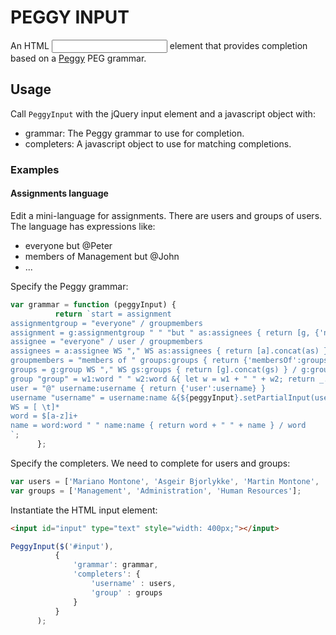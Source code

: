 # PEGGY INPUT

An HTML <input> element that provides completion based on a [Peggy](https://peggyjs.org/) PEG grammar.

## Usage

Call `PeggyInput` with the jQuery input element and a javascript object with:

- grammar: The Peggy grammar to use for completion.
- completers: A javascript object to use for matching completions.

### Examples

#### Assignments language

Edit a mini-language for assignments. There are users and groups of users.
The language has expressions like:
- everyone but @Peter
- members of Management but @John
- ...

Specify the Peggy grammar:

```javascript
var grammar = function (peggyInput) {
          return `start = assignment
assignmentgroup = "everyone" / groupmembers
assignment = g:assignmentgroup " " "but " as:assignees { return [g, {'not': as}] } / assignees
assignee = "everyone" / user / groupmembers
assignees = a:assignee WS "," WS as:assignees { return [a].concat(as) } / a:assignee { return [a] }
groupmembers = "members of " groups:groups { return {'membersOf':groups} }
groups = g:group WS "," WS gs:groups { return [g].concat(gs) } / g:group { return [g] }
group "group" = w1:word " " w2:word &{ let w = w1 + " " + w2; return _.includes(groups, w); } { return w1 + " " + w2 } / w:word &{ return _.includes(groups, w) } { return w }
user = "@" username:username { return {'user':username} }
username "username" = username:name &{${peggyInput}.setPartialInput(username); return _.includes(users, username)} { return username }
WS = [ \t]*
word = $[a-z]i+
name = word:word " " name:name { return word + " " + name } / word
`;
      };
```

Specify the completers. We need to complete for users and groups:

```javascript
var users = ['Mariano Montone', 'Asgeir Bjorlykke', 'Martin Montone', 'Fernando Berretti'];
var groups = ['Management', 'Administration', 'Human Resources'];
```

Instantiate the HTML input element:

```html
<input id="input" type="text" style="width: 400px;"></input>
```

```javascript
PeggyInput($('#input'),
          {
              'grammar': grammar,
              'completers': {
                  'username' : users,
                  'group' : groups
              }
          }
      );
```




